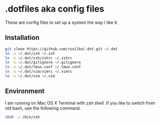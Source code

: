 .dotfiles aka config files
==========================

These are config files to set up a system the way I like it.

Installation
------------

```bash
git clone https://github.com/rusilko/.dot.git ~/.dot
ln -s ~/.dot/zsh ~/.zsh
ln -s ~/.dot/zsh/zshrc ~/.zshrc
ln -s ~/.dot/gitignore ~/.gitignore
ln -s ~/.dot/tmux.conf ~/.tmux.conf
ln -s ~/.dot/vim/vimrc ~/.vimrc
ln -s ~/.dot/vim ~/.vim
```

Environment
-----------

I am running on Mac OS X Terminal with zsh shell. If you like to switch
from old bash, use the following command.

```bash
chsh -s /bin/zsh
```
